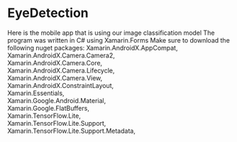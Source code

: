 # EyeDetection

Here is the mobile app that is using our image classification model
The program was written in C# using Xamarin.Forms
Make sure to download the following nuget packages:
Xamarin.AndroidX.AppCompat,   
Xamarin.AndroidX.Camera.Camera2,  
Xamarin.AndroidX.Camera.Core,   
Xamarin.AndroidX.Camera.Lifecycle,  
Xamarin.AndroidX.Camera.View,   
Xamarin.AndroidX.ConstraintLayout,  
Xamarin.Essentials,   
Xamarin.Google.Android.Material,  
Xamarin.Google.FlatBuffers,   
Xamarin.TensorFlow.Lite,  
Xamarin.TensorFlow.Lite.Support,  
Xamarin.TensorFlow.Lite.Support.Metadata,   
